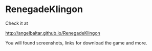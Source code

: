 RenegadeKlingon
===============

Check it at 

http://angelbaltar.github.io/RenegadeKlingon

You will found screenshots, links for download the game and more.



